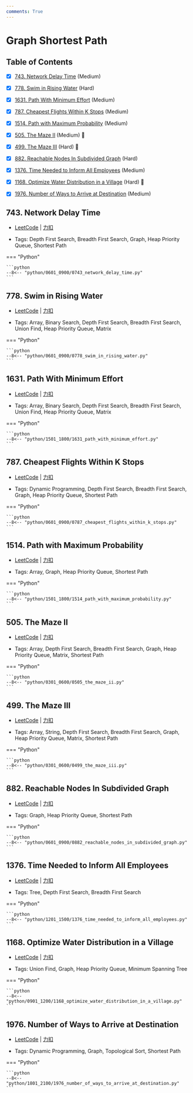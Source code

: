 ```yaml
---
comments: True
---
```


# Graph Shortest Path

## Table of Contents

- [x] [743. Network Delay Time](#743-network-delay-time) (Medium)
- [x] [778. Swim in Rising Water](#778-swim-in-rising-water) (Hard)
- [x] [1631. Path With Minimum Effort](#1631-path-with-minimum-effort) (Medium)
- [x] [787. Cheapest Flights Within K Stops](#787-cheapest-flights-within-k-stops) (Medium)
- [x] [1514. Path with Maximum Probability](#1514-path-with-maximum-probability) (Medium)
- [x] [505. The Maze II](#505-the-maze-ii) (Medium) 👑
- [x] [499. The Maze III](#499-the-maze-iii) (Hard) 👑
- [x] [882. Reachable Nodes In Subdivided Graph](#882-reachable-nodes-in-subdivided-graph) (Hard)
- [x] [1376. Time Needed to Inform All Employees](#1376-time-needed-to-inform-all-employees) (Medium)
- [x] [1168. Optimize Water Distribution in a Village](#1168-optimize-water-distribution-in-a-village) (Hard) 👑
- [x] [1976. Number of Ways to Arrive at Destination](#1976-number-of-ways-to-arrive-at-destination) (Medium)


## 743. Network Delay Time

-    [LeetCode](https://leetcode.com/problems/network-delay-time/) | [力扣](https://leetcode.cn/problems/network-delay-time/)

-   Tags: Depth First Search, Breadth First Search, Graph, Heap Priority Queue, Shortest Path

=== "Python"

    ```python
    --8<-- "python/0601_0900/0743_network_delay_time.py"
    ```



## 778. Swim in Rising Water

-    [LeetCode](https://leetcode.com/problems/swim-in-rising-water/) | [力扣](https://leetcode.cn/problems/swim-in-rising-water/)

-   Tags: Array, Binary Search, Depth First Search, Breadth First Search, Union Find, Heap Priority Queue, Matrix

=== "Python"

    ```python
    --8<-- "python/0601_0900/0778_swim_in_rising_water.py"
    ```



## 1631. Path With Minimum Effort

-    [LeetCode](https://leetcode.com/problems/path-with-minimum-effort/) | [力扣](https://leetcode.cn/problems/path-with-minimum-effort/)

-   Tags: Array, Binary Search, Depth First Search, Breadth First Search, Union Find, Heap Priority Queue, Matrix

=== "Python"

    ```python
    --8<-- "python/1501_1800/1631_path_with_minimum_effort.py"
    ```



## 787. Cheapest Flights Within K Stops

-    [LeetCode](https://leetcode.com/problems/cheapest-flights-within-k-stops/) | [力扣](https://leetcode.cn/problems/cheapest-flights-within-k-stops/)

-   Tags: Dynamic Programming, Depth First Search, Breadth First Search, Graph, Heap Priority Queue, Shortest Path

=== "Python"

    ```python
    --8<-- "python/0601_0900/0787_cheapest_flights_within_k_stops.py"
    ```



## 1514. Path with Maximum Probability

-    [LeetCode](https://leetcode.com/problems/path-with-maximum-probability/) | [力扣](https://leetcode.cn/problems/path-with-maximum-probability/)

-   Tags: Array, Graph, Heap Priority Queue, Shortest Path

=== "Python"

    ```python
    --8<-- "python/1501_1800/1514_path_with_maximum_probability.py"
    ```



## 505. The Maze II

-    [LeetCode](https://leetcode.com/problems/the-maze-ii/) | [力扣](https://leetcode.cn/problems/the-maze-ii/)

-   Tags: Array, Depth First Search, Breadth First Search, Graph, Heap Priority Queue, Matrix, Shortest Path

=== "Python"

    ```python
    --8<-- "python/0301_0600/0505_the_maze_ii.py"
    ```



## 499. The Maze III

-    [LeetCode](https://leetcode.com/problems/the-maze-iii/) | [力扣](https://leetcode.cn/problems/the-maze-iii/)

-   Tags: Array, String, Depth First Search, Breadth First Search, Graph, Heap Priority Queue, Matrix, Shortest Path

=== "Python"

    ```python
    --8<-- "python/0301_0600/0499_the_maze_iii.py"
    ```



## 882. Reachable Nodes In Subdivided Graph

-    [LeetCode](https://leetcode.com/problems/reachable-nodes-in-subdivided-graph/) | [力扣](https://leetcode.cn/problems/reachable-nodes-in-subdivided-graph/)

-   Tags: Graph, Heap Priority Queue, Shortest Path

=== "Python"

    ```python
    --8<-- "python/0601_0900/0882_reachable_nodes_in_subdivided_graph.py"
    ```



## 1376. Time Needed to Inform All Employees

-    [LeetCode](https://leetcode.com/problems/time-needed-to-inform-all-employees/) | [力扣](https://leetcode.cn/problems/time-needed-to-inform-all-employees/)

-   Tags: Tree, Depth First Search, Breadth First Search

=== "Python"

    ```python
    --8<-- "python/1201_1500/1376_time_needed_to_inform_all_employees.py"
    ```



## 1168. Optimize Water Distribution in a Village

-    [LeetCode](https://leetcode.com/problems/optimize-water-distribution-in-a-village/) | [力扣](https://leetcode.cn/problems/optimize-water-distribution-in-a-village/)

-   Tags: Union Find, Graph, Heap Priority Queue, Minimum Spanning Tree

=== "Python"

    ```python
    --8<-- "python/0901_1200/1168_optimize_water_distribution_in_a_village.py"
    ```



## 1976. Number of Ways to Arrive at Destination

-    [LeetCode](https://leetcode.com/problems/number-of-ways-to-arrive-at-destination/) | [力扣](https://leetcode.cn/problems/number-of-ways-to-arrive-at-destination/)

-   Tags: Dynamic Programming, Graph, Topological Sort, Shortest Path

=== "Python"

    ```python
    --8<-- "python/1801_2100/1976_number_of_ways_to_arrive_at_destination.py"
    ```




